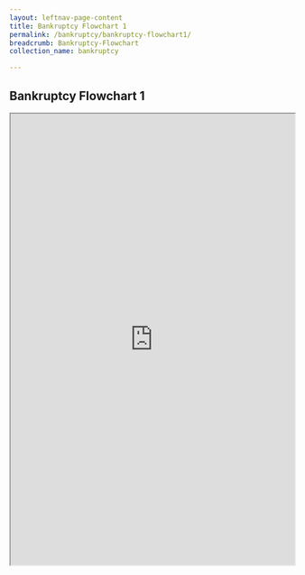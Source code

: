 ```yaml
---
layout: leftnav-page-content
title: Bankruptcy Flowchart 1
permalink: /bankruptcy/bankruptcy-flowchart1/
breadcrumb: Bankruptcy-Flowchart
collection_name: bankruptcy

---
```

Bankruptcy Flowchart 1
---


<iframe src='https://view.officeapps.live.com/op/embed.aspx?src=https://io.mlaw.gov.sg/files/BankruptcyFlowchart.pdf/' height='800px' width='100%'></iframe>
